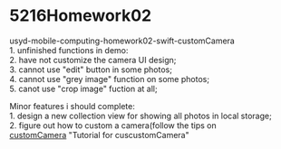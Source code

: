 # 5216Homework02
usyd-mobile-computing-homework02-swift-customCamera<br />
    1.  unfinished functions in demo:<br />
    2.  have not customize the camera UI design;<br />
    3.  cannot use "edit" button in some photos;<br />
    4.  cannot use "grey image" function on some photos;<br />
    5.  canot use "crop image" fuction at all;<br />

Minor features i should complete:<br />
    1.  design a new collection view for showing all photos in local storage;<br />
    2.  figure out how to custom a camera(follow the tips on <br /> [customCamera](https://www.youtube.com/watch?v=7TqXrMnfJy8) "Tutorial for cuscustomCamera"<br />
